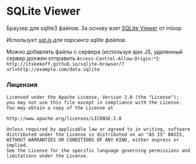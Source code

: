 SQLite Viewer
============


Браузер для sqlite3 файлов. За основу взят [SQLite Viewer](https://github.com/inloop/sqlite-viewer) от inloop

*Использует [sql.js](https://github.com/sql-js/sql.js/) для парсинга sqlite файлов.*


Можно добавлять файлы с сервера (используя ajax JS, удаленный сервер должен отправить `Access-Control-Allow-Origin:*`):
`http://itskekoff.github.io/sqlite-browser/?url=http://example.com/data.sqlite`

### Лицензия
    Licensed under the Apache License, Version 2.0 (the "License");
    you may not use this file except in compliance with the License.
    You may obtain a copy of the License at
    
    http://www.apache.org/licenses/LICENSE-2.0
    
    Unless required by applicable law or agreed to in writing, software
    distributed under the License is distributed on an "AS IS" BASIS,
    WITHOUT WARRANTIES OR CONDITIONS OF ANY KIND, either express or implied.
    See the License for the specific language governing permissions and
    limitations under the License.
